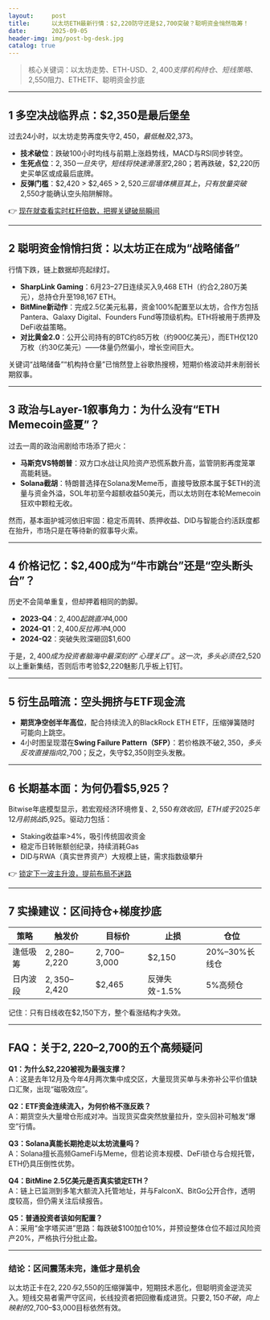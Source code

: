 ```yaml
---
layout:     post
title:      以太坊ETH最新行情：$2,220防守还是$2,700突破？聪明资金悄然吸筹！
date:       2025-09-05
header-img: img/post-bg-desk.jpg
catalog: true
---
```


> 核心关键词：以太坊走势、ETH-USD、$2,400支撑机构持仓、短线策略、$2,550阻力、ETHETF、聪明资金抄底

---

## 1 多空决战临界点：$2,350是最后堡垒  
过去24小时，以太坊走势再度失守$2,450，最低触及$2,373。  

- **技术破位**：跌破100小时均线与前期上涨趋势线，MACD与RSI同步转空。  
- **生死点位**：$2,350一旦失守，短线将快速滑落至$2,280；若再跌破，$2,220历史买单区或成最后底牌。  
- **反弹门槛**：$2,420 > $2,465 > $2,520三层墙体横亘其上，只有放量突破$2,550才能确认空头陷阱解除。

👉 [现在就查看实时杠杆倍数，把握关键破局瞬间](https://okxdog.com/)

---

## 2 聪明资金悄悄扫货：以太坊正在成为“战略储备”  
行情下跌，链上数据却亮起绿灯。

- **SharpLink Gaming**：6月23–27日连续买入9,468 ETH（约合2,280万美元），总持仓升至198,167 ETH。  
- **BitMine新动作**：完成2.5亿美元私募，资金100%配置至以太坊，合作方包括Pantera、Galaxy Digital、Founders Fund等顶级机构。ETH将被用于质押及DeFi收益策略。  
- **对比黄金2.0**：公开公司持有的BTC约85万枚（约900亿美元），而ETH仅120万枚（约30亿美元）——体量仍然偏小，增长空间巨大。

关键词“战略储备”“机构持仓量”已悄然登上谷歌热搜榜，短期价格波动并未削弱长期叙事。

---

## 3 政治与Layer-1叙事角力：为什么没有“ETH Memecoin盛夏”？  
过去一周的政治闹剧给市场添了把火：

- **马斯克VS特朗普**：双方口水战让风险资产恐慌系数升高，监管阴影再度笼罩高能耗链。  
- **Solana截胡**：特朗普选择在Solana发Meme币，直接导致原本属于$ETH的流量与资金外溢，SOL年初至今超额收益50美元，而以太坊则在本轮Memecoin狂欢中颗粒无收。

然而，基本面护城河依旧牢固：稳定币周转、质押收益、DID与智能合约活跃度都在抬升，市场只是在等待新的叙事导火索。

---

## 4 价格记忆：$2,400成为“牛市跳台”还是“空头断头台”？  
历史不会简单重复，但却押着相同的韵脚。

- **2023-Q4**：$2,400起跳直冲$4,000  
- **2024-Q1**：$2,400反拉再冲$4,000  
- **2024-Q2**：突破失败深砸回$1,600  

于是，$2,400成为投资者脑海中最深刻的“心理关口”。这一次，多头必须在$2,520以上重新集结，否则后市考验$2,220魅影几乎板上钉钉。

---

## 5 衍生品暗流：空头拥挤与ETF现金流  
- **期货净空创半年高位**，配合持续流入的BlackRock ETH ETF，压缩弹簧随时可能向上跳空。  
- 4小时图呈现潜在**Swing Failure Pattern（SFP）**：若价格跌不破$2,350，多头反攻直接指向$2,700；反之，失守$2,350则空头发散。

---

## 6 长期基本面：为何仍看$5,925？  
Bitwise年底模型显示，若宏观经济环境修复、$2,550有效收回，ETH或于2025年12月前挑战$5,925。驱动力包括：

- Staking收益率>4%，吸引传统固收资金  
- 稳定币日转账额创纪录，持续消耗Gas  
- DID与RWA（真实世界资产）大规模上链，需求指数级攀升  

👉 [锁定下一波主升浪，提前布局不迷路](https://okxdog.com/)

---

## 7 实操建议：区间持仓+梯度抄底

| 策略 | 触发价 | 目标价 | 止损 | 仓位 |
|---|---|---|---|---|
| 逢低吸筹 | $2,280–$2,220 | $2,700–$3,000 | $2,150 | 20%–30%长线仓 |
| 日内波段 | $2,350–$2,420 | $2,465 | 反弹失效-1.5% | 5%高频仓 |

记住：只有日线收在$2,150下方，整个看涨结构才失效。

---

## FAQ：关于$2,220–$2,700的五个高频疑问

**Q1：为什么$2,220被视为最强支撑？**  
A：这是去年12月及今年4月两次集中成交区，大量现货买单与未弥补公平价值缺口汇聚，出现“磁吸效应”。

**Q2：ETF资金连续流入，为何价格不涨反跌？**  
A：期货空头大量增仓形成对冲。当现货买盘突然放量拉升，空头回补可触发“爆空”行情。

**Q3：Solana真能长期抢走以太坊流量吗？**  
A：Solana擅长高频GameFi与Meme，但若论资本规模、DeFi锁仓与合规托管，ETH仍具压倒性优势。

**Q4：BitMine 2.5亿美元是否真实锁定ETH？**  
A：链上已监测到多笔大额流⼊托管地址，并与FalconX、BitGo公开合作，透明度较高，但仍需关注后续报告。

**Q5：普通投资者该如何配置？**  
A：采用“金字塔买进”思路：每跌破$100加仓10%，并预设整体仓位不超过风险资产20%，严格执行分批止盈。

---

### 结论：区间震荡未完，逢低才是机会  
以太坊正卡在$2,220与$2,550的压缩弹簧中，短期技术恶化，但聪明资金逆流买入。短线交易者需严守区间，长线投资者把回撤看成进货。只要$2,150不破，向上映射的$2,700–$3,000目标依然有效。